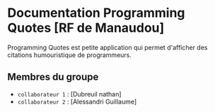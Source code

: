 # Documentation Programming Quotes [RF de Manaudou]

Programming Quotes est petite application qui permet d'afficher des citations humouristique de programmeurs. 

## Membres du groupe

- `collaborateur 1` : [Dubreuil nathan]
- `collaborateur 2` : [Alessandri Guillaume]


